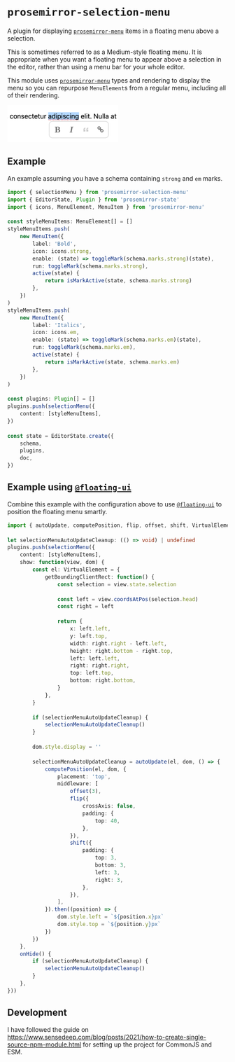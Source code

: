 # `prosemirror-selection-menu`

A plugin for displaying [`prosemirror-menu`](https://github.com/ProseMirror/prosemirror-menu) items in a floating menu above a selection.

This is sometimes referred to as a Medium-style floating menu. It is appropriate when you want a floating menu to appear above a selection in the editor,
rather than using a menu bar for your whole editor.

This module uses [`prosemirror-menu`](https://github.com/ProseMirror/prosemirror-menu) types and rendering to display the menu so you can repurpose
`MenuElement`s from a regular menu, including all of their rendering.

![Example image](etc/example.png)

## Example

An example assuming you have a schema containing `strong` and `em` marks.

```typescript
import { selectionMenu } from 'prosemirror-selection-menu'
import { EditorState, Plugin } from 'prosemirror-state'
import { icons, MenuElement, MenuItem } from 'prosemirror-menu'

const styleMenuItems: MenuElement[] = []
styleMenuItems.push(
	new MenuItem({
		label: 'Bold',
		icon: icons.strong,
		enable: (state) => toggleMark(schema.marks.strong)(state),
		run: toggleMark(schema.marks.strong),
		active(state) {
			return isMarkActive(state, schema.marks.strong)
		},
	})
)
styleMenuItems.push(
	new MenuItem({
		label: 'Italics',
		icon: icons.em,
		enable: (state) => toggleMark(schema.marks.em)(state),
		run: toggleMark(schema.marks.em),
		active(state) {
			return isMarkActive(state, schema.marks.em)
		},
	})
)

const plugins: Plugin[] = []
plugins.push(selectionMenu({
	content: [styleMenuItems],
})

const state = EditorState.create({
	schema,
	plugins,
	doc,
})
```

## Example using [`@floating-ui`](https://floating-ui.com/)

Combine this example with the configuration above to use [`@floating-ui`](https://floating-ui.com/) to position the floating menu smartly.

```typescript
import { autoUpdate, computePosition, flip, offset, shift, VirtualElement } from '@floating-ui/dom'

let selectionMenuAutoUpdateCleanup: (() => void) | undefined
plugins.push(selectionMenu({
	content: [styleMenuItems],
	show: function(view, dom) {
		const el: VirtualElement = {
			getBoundingClientRect: function() {
				const selection = view.state.selection

				const left = view.coordsAtPos(selection.head)
				const right = left

				return {
					x: left.left,
					y: left.top,
					width: right.right - left.left,
					height: right.bottom - right.top,
					left: left.left,
					right: right.right,
					top: left.top,
					bottom: right.bottom,
				}
			},
		}

		if (selectionMenuAutoUpdateCleanup) {
			selectionMenuAutoUpdateCleanup()
		}

		dom.style.display = ''

		selectionMenuAutoUpdateCleanup = autoUpdate(el, dom, () => {
			computePosition(el, dom, {
				placement: 'top',
				middleware: [
					offset(3),
					flip({
						crossAxis: false,
						padding: {
							top: 40,
						},
					}),
					shift({
						padding: {
							top: 3,
							bottom: 3,
							left: 3,
							right: 3,
						},
					}),
				],
			}).then((position) => {
				dom.style.left = `${position.x}px`
				dom.style.top = `${position.y}px`
			})
		})
	},
	onHide() {
		if (selectionMenuAutoUpdateCleanup) {
			selectionMenuAutoUpdateCleanup()
		}
	},
}))
```

## Development

I have followed the guide on https://www.sensedeep.com/blog/posts/2021/how-to-create-single-source-npm-module.html for setting
up the project for CommonJS and ESM.

